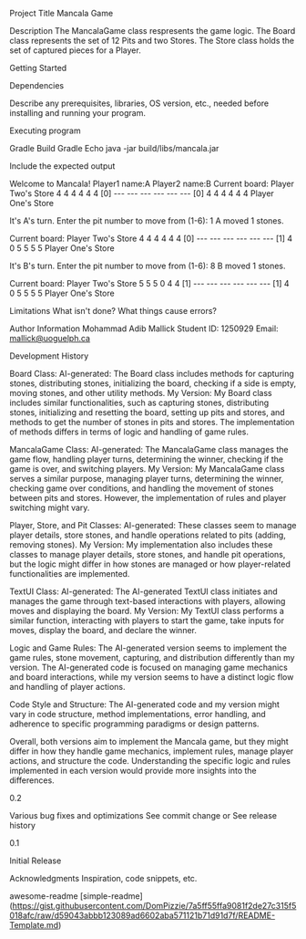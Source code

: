 Project Title
Mancala Game

Description
The MancalaGame class respresents the game logic. The Board class represents the set of 12 Pits and two Stores. The Store class holds the set of captured pieces for a Player.

Getting Started

Dependencies

Describe any prerequisites, libraries, OS version, etc., needed before installing and running your program.


Executing program

Gradle Build
Gradle Echo
java -jar build/libs/mancala.jar 

Include the expected output

Welcome to Mancala!
Player1 name:A
Player2 name:B
Current board: 
Player Two's Store
   4 4 4 4 4 4 
[0] --- --- --- --- --- --- [0]
   4 4 4 4 4 4 
Player One's Store

It's A's turn.
Enter the pit number to move from (1-6): 1
A moved 1 stones.

Current board: 
Player Two's Store
   4 4 4 4 4 4 
[0] --- --- --- --- --- --- [1]
   4 0 5 5 5 5 
Player One's Store

It's B's turn.
Enter the pit number to move from (1-6): 8
B moved 1 stones.

Current board: 
Player Two's Store
   5 5 5 0 4 4 
[1] --- --- --- --- --- --- [1]
   4 0 5 5 5 5 
Player One's Store


Limitations
What isn't done? What things cause errors?

Author Information
Mohammad Adib Mallick
Student ID: 1250929
Email: mallick@uoguelph.ca

Development History

Board Class:
AI-generated: The Board class includes methods for capturing stones, distributing stones, initializing the board, checking if a side is empty, moving stones, and other utility methods.
My Version: My Board class includes similar functionalities, such as capturing stones, distributing stones, initializing and resetting the board, setting up pits and stores, and methods to get the number of stones in pits and stores. The implementation of methods differs in terms of logic and handling of game rules.

MancalaGame Class:
AI-generated: The MancalaGame class manages the game flow, handling player turns, determining the winner, checking if the game is over, and switching players.
My Version: My MancalaGame class serves a similar purpose, managing player turns, determining the winner, checking game over conditions, and handling the movement of stones between pits and stores. However, the implementation of rules and player switching might vary.

Player, Store, and Pit Classes:
AI-generated: These classes seem to manage player details, store stones, and handle operations related to pits (adding, removing stones).
My Version: My implementation also includes these classes to manage player details, store stones, and handle pit operations, but the logic might differ in how stones are managed or how player-related functionalities are implemented.

TextUI Class:
AI-generated: The AI-generated TextUI class initiates and manages the game through text-based interactions with players, allowing moves and displaying the board.
My Version: My TextUI class performs a similar function, interacting with players to start the game, take inputs for moves, display the board, and declare the winner.

Logic and Game Rules:
The AI-generated version seems to implement the game rules, stone movement, capturing, and distribution differently than my version.
The AI-generated code is focused on managing game mechanics and board interactions, while my version seems to have a distinct logic flow and handling of player actions.

Code Style and Structure:
The AI-generated code and my version might vary in code structure, method implementations, error handling, and adherence to specific programming paradigms or design patterns.

Overall, both versions aim to implement the Mancala game, but they might differ in how they handle game mechanics, implement rules, manage player actions, and structure the code. Understanding the specific logic and rules implemented in each version would provide more insights into the differences.



0.2

Various bug fixes and optimizations
See commit change or See release history



0.1

Initial Release




Acknowledgments
Inspiration, code snippets, etc.

awesome-readme
[simple-readme] (https://gist.githubusercontent.com/DomPizzie/7a5ff55ffa9081f2de27c315f5018afc/raw/d59043abbb123089ad6602aba571121b71d91d7f/README-Template.md)
